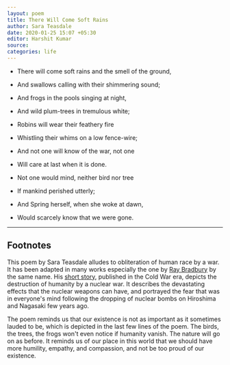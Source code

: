 ```yaml
---
layout: poem
title: There Will Come Soft Rains
author: Sara Teasdale
date: 2020-01-25 15:07 +05:30
editor: Harshit Kumar
source: 
categories: life
---
```


- There will come soft rains and the smell of the ground,
- And swallows calling with their shimmering sound;

- And frogs in the pools singing at night,
- And wild plum-trees in tremulous white;

- Robins will wear their feathery fire
- Whistling their whims on a low fence-wire;

- And not one will know of the war, not one
- Will care at last when it is done.

- Not one would mind, neither bird nor tree
- If mankind perished utterly;

- And Spring herself, when she woke at dawn,
- Would scarcely know that we were gone.

---

## Footnotes

This poem by Sara Teasdale alludes to obliteration of human race by a war. It has been adapted in many works especially the one by [Ray Bradbury](https://www.btboces.org/Downloads/7_There%20Will%20Come%20Soft%20Rains%20by%20Ray%20Bradbury.pdf) by the same name. His [short story](https://en.wikipedia.org/wiki/There_Will_Come_Soft_Rains_(short_story)), published in the Cold War era, depicts the destruction of humanity by a nuclear war. It describes the devastating effects that the nuclear weapons can have, and portrayed the fear that was in everyone's mind following the dropping of nuclear bombs on Hiroshima and Nagasaki few years ago.

The poem reminds us that our existence is not as important as it sometimes lauded to be, which is depicted in the last few lines of the poem. The birds, the trees, the frogs won't even notice if humanity vanish. The nature will go on as before. It reminds us of our place in this world that we should have more humility, empathy, and compassion, and not be too proud of our existence.
